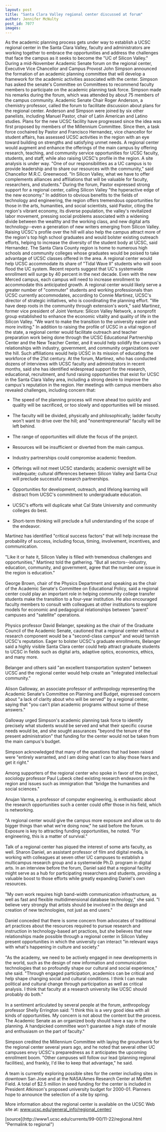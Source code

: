 ```yaml
---
layout: post
title: "Santa Clara Valley regional center discussed at forum"
author: Jennifer McNulty
post_id: 7077
images:
---
```


<p>
  As the academic planning process gets under way to establish a UCSC regional center in the Santa Clara Valley, faculty and administrators are working together to embrace the opportunities and address the challenges that face the campus as it seeks to become the "UC of Silicon Valley." During a mid-November Academic Senate forum on the regional center, Executive Vice Chancellor and Campus Provost John Simpson announced the formation of an academic planning committee that will develop a framework for the academic activities associated with the center. Simpson has asked the senate's Committee on Committees to recommend faculty members to participate on the academic planning task force. Simpson made his remarks during the forum, which was attended by about 75 members of the campus community. Academic Senate Chair Roger Anderson, a chemistry professor, called the forum to facilitate discussion about plans for the regional center. Anderson and Simpson were joined by six other panelists, including Manuel Pastor, chair of Latin American and Latino studies. Plans for the new UCSC facility have progressed since the idea was first proposed by members of the Millennium Committee. Since then, a task force cochaired by Pastor and Francisco Hernandez, vice chancellor for student affairs, has assessed UCSC activities in the region with an eye toward building on strengths and satisfying unmet needs. A regional center would augment and enhance the offerings of the main campus by offering research, teaching, and community service opportunities for UCSC faculty, students, and staff, while also raising UCSC's profile in the region. A site analysis is under way. "One of our responsibilities as a UC campus is to provide leadership and to share our resources with the community," said Chancellor M.R.C. Greenwood. "In Silicon Valley, what we have to offer complements alliances and affiliations that will be valuable for faculty, researchers, and students." During the forum, Pastor expressed strong support for a regional center, calling Silicon Valley "the hyperactive edge of the new economy." In addition to obvious benefits to the fields of technology and engineering, the region offers tremendous opportunities for those in the arts, humanities, and social scientists, said Pastor, citing the region's vibrant economy, its diverse population, the valley's revitalized labor movement, pressing social problems associated with a widening divide between the wealthy and the working class, and new digital arts technology--even a generation of new writers emerging from Silicon Valley. Raising UCSC's profile over the hill will also help the campus attract more of the region's top high school graduates and would bolster existing outreach efforts, helping to increase the diversity of the student body at UCSC, said Hernandez. The Santa Clara County region is home to numerous high schools and community colleges whose graduates would be poised to take advantage of UCSC classes offered in the area. A regional center would help UCSC accommodate its share of "Tidal Wave II" students who will soon flood the UC system. Recent reports suggest that UC's systemwide enrollment will surge by 40 percent in the next decade. Even with the new Merced campus, each campus will need to increase enrollment to accommodate this anticipated growth. A regional center would likely serve a greater number of "commuter" students and working professionals than UCSC currently accommodates, according to Connie Martinez, UCSC's director of strategic initiatives, who is coordinating the planning effort. "We have deep roots in the community through extension's work," said Martinez, former vice president of Joint Venture: Silicon Valley Network, a nonprofit group established to enhance the economic vitality and quality of life in the Silicon Valley. "We want to make the transition to the university easier and more inviting." In addition to raising the profile of UCSC in a vital region of the state, a regional center would facilitate outreach and teacher preparation work being done through the UCSC Educational Partnership Center and the New Teacher Center, and it would help solidify the campus's relationships with industry, government, and community organizations over the hill. Such affiliations would help UCSC in its mission of educating the workforce of the 21st century. At the forum, Martinez, who has conducted dozens of interviews with UCSC faculty and administrators in recent months, said she has identified widespread support for the research, educational, recruitment, and fund raising opportunities that exist for UCSC in the Santa Clara Valley area, including a strong desire to improve the campus's reputation in the region. Her meetings with campus members also revealed challenges, including concern that:
</p>
<ul>
  <li>The speed of the planning process will move ahead too quickly and quality will be sacrificed, or too slowly and opportunities will be missed.<br>
    <br>
  </li>
  <li>The faculty will be divided, physically and philosophically; ladder faculty won't want to drive over the hill; and "nonentrepreneurial" faculty will be left behind.<br>
    <br>
  </li>
  <li>The range of opportunities will dilute the focus of the project.<br>
    <br>
  </li>
  <li>Resources will be insufficient or diverted from the main campus.<br>
    <br>
  </li>
  <li>Industry partnerships could compromise academic freedom.<br>
    <br>
  </li>
  <li>Offerings will not meet UCSC standards; academic oversight will be inadequate; cultural differences between Silicon Valley and Santa Cruz will preclude successful research partnerships.<br>
    <br>
  </li>
  <li>Opportunities for development, outreach, and lifelong learning will distract from UCSC's commitment to undergraduate education.<br>
    <br>
  </li>
  <li>UCSC's efforts will duplicate what Cal State University and community colleges do best.<br>
    <br>
  </li>
  <li>Short-term thinking will preclude a full understanding of the scope of the endeavor.
  </li>
</ul>
<p>
  Martinez has identified "critical success factors" that will help increase the probability of success, including focus, timing, involvement, incentives, and communication.<br>
  <br>
  "Like it or hate it, Silicon Valley is filled with tremendous challenges and opportunities," Martinez told the gathering. "But all sectors--industry, education, community, and government, agree that the number one issue in the region is education."<br>
  <br>
  George Brown, chair of the Physics Department and speaking as the chair of the Academic Senate's Committee on Educational Policy, said a regional center could play an important role in helping community college transfer students make the transition to a four-year institution. He also encouraged faculty members to consult with colleagues at other institutions to explore models for economic and pedagogical relationships between "parent" campuses and "satellite" operations.<br>
  <br>
  Physics professor David Belanger, speaking as the chair of the Graduate Council of the Academic Senate, cautioned that a regional center without a research component would be a "second-class campus" and would tarnish UCSC's reputation. Eager to bolster UCSC's graduate enrollments, Belanger said a highly visible Santa Clara center could help attract graduate students to UCSC in fields such as digital arts, adaptive optics, economics, ethics, and many more.<br>
  <br>
  Belanger and others said "an excellent transportation system" between UCSC and the regional center would help create an "integrated intellectual community."<br>
  <br>
  Alison Galloway, an associate professor of anthropology representing the Academic Senate's Committee on Planning and Budget, expressed concern about "a lack of clarity about who will be served" by a regional center, saying that "you can't plan academic programs without some of these answers."<br>
  <br>
  Galloway urged Simpson's academic planning task force to identify precisely what students would be served and what their specific course needs would be, and she sought assurances "beyond the tenure of the present administration" that funding for the center would not be taken from the main campus's budget.<br>
  <br>
  Simpson acknowledged that many of the questions that had been raised were "entirely warranted, and I am doing what I can to allay those fears and get it right."<br>
  <br>
  Among supporters of the regional center who spoke in favor of the project, sociology professor Paul Lubeck cited existing research endeavors in the region and issues such as immigration that "bridge the humanities and social sciences."<br>
  <br>
  Anujan Varma, a professor of computer engineering, is enthusiastic about the research opportunities such a center could offer those in his field, which is networking.<br>
  <br>
  "A regional center would give the campus more exposure and allow us to do bigger things than what we're doing now," he said before the forum. Exposure is key to attracting funding opportunities, he noted. "For engineering, this is a matter of survival."<br>
  <br>
  Talk of a regional center has piqued the interest of some arts faculty, as well. Sharon Daniel, an assistant professor of film and digital media, is working with colleagues at seven other UC campuses to establish a multicampus research group and a systemwide Ph.D. program in digital arts. In an interview before the forum, Daniel said that a regional facility might serve as a hub for participating researchers and students, providing a valuable boost to those efforts while greatly expanding Daniel's own resources.<br>
  <br>
  "My own work requires high band-width communication infrastructure, as well as fast and flexible multidimensional database technology," she said. "I believe very strongly that artists should be involved in the design and creation of new technologies, not just as end users."<br>
  <br>
  Daniel conceded that there is some concern from advocates of traditional art practices about the resources required to pursue research and instruction in technology-based art practices, but she believes that new relationships made possible through a regional center in Silicon Valley present opportunities in which the university can interact "in relevant ways with what's happening in culture and society."<br>
  <br>
  "As the academy, we need to be actively engaged in new developments in the world, such as the design of new information and communication technologies that so profoundly shape our cultural and social experience," she said. "Through engaged participation, academics can be critical and help shape changing social and cultural conditions. I think I can make political and cultural change through participation as well as critical analysis. I think that faculty at a research university like UCSC should probably do both."<br>
  <br>
  In a sentiment articulated by several people at the forum, anthropology professor Shelly Errington said: "I think this is a very good idea with all kinds of opportunities. My concern is not about the content but the process. The Academic Senate as an organized body should have a say in the planning. A handpicked committee won't guarantee a high state of morale and enthusiasm on the part of faculty."<br>
  <br>
  Simpson credited the Millennium Committee with laying the groundwork for the regional center several years ago, and he noted that several other UC campuses envy UCSC's preparedness as it anticipates the upcoming enrollment boom. "Other campuses will follow our lead (planning regional facilities), and frankly, I'd like to keep that advantage," he said.<br>
  <br>
  A team is currently exploring possible sites for the center including sites in downtown San Jose and at the NASA/Ames Research Center at Moffett Field. A total of $2.5 million in seed funding for the center is included in President Atkinson's proposed university budget for 2000-01. Planners hope to announce the selection of a site by spring.<br>
</p>
<p>
  More information about the regional center is available on the UCSC Web site at: <a href="http://www.ucsc.edu/general_info/regional_center/">www.ucsc.edu/general_info/regional_center/</a><br>
</p>
<p>

</p>
[source](http://www1.ucsc.edu/currents/99-00/11-22/regional.html "Permalink to regional")
